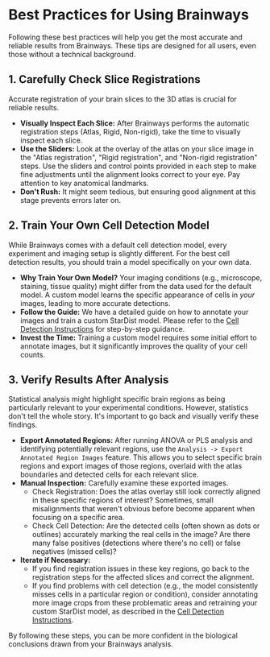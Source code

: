 # Best Practices for Using Brainways

Following these best practices will help you get the most accurate and reliable results from Brainways. These tips are designed for all users, even those without a technical background.

## 1. Carefully Check Slice Registrations

Accurate registration of your brain slices to the 3D atlas is crucial for reliable results.

*   **Visually Inspect Each Slice:** After Brainways performs the automatic registration steps (Atlas, Rigid, Non-rigid), take the time to visually inspect each slice.
*   **Use the Sliders:** Look at the overlay of the atlas on your slice image in the "Atlas registration", "Rigid registration", and "Non-rigid registration" steps. Use the sliders and control points provided in each step to make fine adjustments until the alignment looks correct to your eye. Pay attention to key anatomical landmarks.
*   **Don't Rush:** It might seem tedious, but ensuring good alignment at this stage prevents errors later on.

## 2. Train Your Own Cell Detection Model

While Brainways comes with a default cell detection model, every experiment and imaging setup is slightly different. For the best cell detection results, you should train a model specifically on your own data.

*   **Why Train Your Own Model?** Your imaging conditions (e.g., microscope, staining, tissue quality) might differ from the data used for the default model. A custom model learns the specific appearance of cells in *your* images, leading to more accurate detections.
*   **Follow the Guide:** We have a detailed guide on how to annotate your images and train a custom StarDist model. Please refer to the [Cell Detection Instructions](03_cell_detection.md) for step-by-step guidance.
*   **Invest the Time:** Training a custom model requires some initial effort to annotate images, but it significantly improves the quality of your cell counts.

## 3. Verify Results After Analysis

Statistical analysis might highlight specific brain regions as being particularly relevant to your experimental conditions. However, statistics don't tell the whole story. It's important to go back and visually verify these findings.

*   **Export Annotated Regions:** After running ANOVA or PLS analysis and identifying potentially relevant regions, use the `Analysis -> Export Annotated Region Images` feature. This allows you to select specific brain regions and export images of those regions, overlaid with the atlas boundaries and detected cells for each relevant slice.
*   **Manual Inspection:** Carefully examine these exported images.
    *   Check Registration: Does the atlas overlay still look correctly aligned in these specific regions of interest? Sometimes, small misalignments that weren't obvious before become apparent when focusing on a specific area.
    *   Check Cell Detection: Are the detected cells (often shown as dots or outlines) accurately marking the real cells in the image? Are there many false positives (detections where there's no cell) or false negatives (missed cells)?
*   **Iterate if Necessary:**
    *   If you find registration issues in these key regions, go back to the registration steps for the affected slices and correct the alignment.
    *   If you find problems with cell detection (e.g., the model consistently misses cells in a particular region or condition), consider annotating more image crops from these problematic areas and retraining your custom StarDist model, as described in the [Cell Detection Instructions](03_cell_detection.md).

By following these steps, you can be more confident in the biological conclusions drawn from your Brainways analysis.
